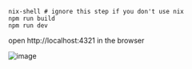 ```
nix-shell # ignore this step if you don't use nix
npm run build
npm run dev
```

open http://localhost:4321 in the browser

![image](https://github.com/user-attachments/assets/99da2dab-1cc6-4a2d-b54a-cfd7f41b72e9)
